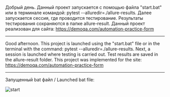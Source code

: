 Добрый день. 
Данный проект запускается c помощью файла "start.bat" или в терминале командой:  pytest --alluredir=./allure-results.
Далее запускается сессия, где проводится тестирование.
Результаты тестирования сохраняются в папке allure-result. Данный проект реализован для сайта: https://demoqa.com/automation-practice-form
___________________________________________________________________________________________________________________________________________

Good afternoon. 
This project is launched using the "start.bat" file or in the terminal with the command: pytest --alluredir=./allure-results.
Next, a session is launched where testing is carried out.
Test results are saved in the allure-result folder. This project was implemented for the site: https://demoqa.com/automation-practice-form

___________________________________________________________________________________________________________________________________________

Запущенный bat файл / Launched bat file:

![start](https://github.com/user-attachments/assets/5f2caec0-3a94-4d2e-ad5c-b7ce52677145)
